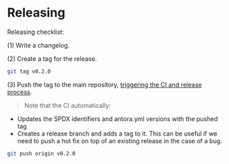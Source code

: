 # Releasing

Releasing checklist:

(1) Write a changelog.

(2) Create a tag for the release.

```sh
git tag v0.2.0
```

(3) Push the tag to the main repository, [triggering the CI and release process](https://github.com/OpenZeppelin/cairo-contracts/blob/b27101eb826fae73f49751fa384c2a0ff3377af2/.github/workflows/python-app.yml#L60).

> Note that the CI automatically:

- Updates the SPDX identifiers and antora.yml versions with the pushed tag
- Creates a release branch and adds a tag to it. This can be useful if we need to push a hot fix on top of an existing release in the case of a bug.

```sh
git push origin v0.2.0
```
